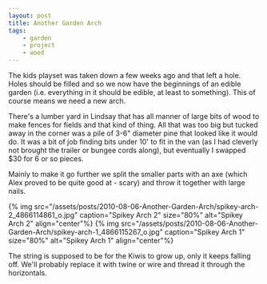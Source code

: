```yaml
---
layout: post
title: Another Garden Arch
tags:
    - garden
    - project
    - wood
---
```


The kids playset was taken down a few weeks ago and that left a hole. Holes should be filled and so we now have the beginnings of an edible garden (i.e. everything in it should be edible, at least to something). This of course means we need a new arch.

There's a lumber yard in Lindsay that has all manner of large bits of wood to make fences for fields and that kind of thing. All that was too big but tucked away in the corner was a pile of 3-6" diameter pine that looked like it would do. It was a bit of job finding bits under 10' to fit in the van (as I had cleverly not brought the trailer or bungee cords along), but eventually I swapped $30 for 6 or so pieces.

Mainly to make it go further we split the smaller parts with an axe (which Alex proved to be quite good at - scary) and throw it together with large nails.

{% img src="/assets/posts/2010-08-06-Another-Garden-Arch/spikey-arch-2_4866114861_o.jpg" caption="Spikey Arch 2" size="80%" alt="Spikey Arch 2" align="center"%}
{% img src="/assets/posts/2010-08-06-Another-Garden-Arch/spikey-arch-1_4866115267_o.jpg" caption="Spikey Arch 1" size="80%" alt="Spikey Arch 1" align="center"%}

The string is supposed to be for the Kiwis to grow up, only it keeps falling off. We'll probably replace it with twine or wire and thread it through the horizontals.